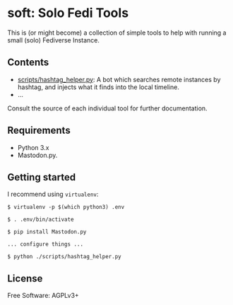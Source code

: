 # soft: Solo Fedi Tools

This is (or might become) a collection of simple tools to help with
running a small (solo) Fediverse Instance.


## Contents

   * [scripts/hashtag_helper.py](scripts/hashtag_helper.py):
     A bot which searches remote instances by hashtag, and injects
     what it finds into the local timeline.
   * ...

Consult the source of each individual tool for further documentation.


## Requirements

   * Python 3.x
   * Mastodon.py.


## Getting started

I recommend using `virtualenv`:

    $ virtualenv -p $(which python3) .env

    $ . .env/bin/activate

    $ pip install Mastodon.py

    ... configure things ...

    $ python ./scripts/hashtag_helper.py


## License

Free Software: AGPLv3+
 
